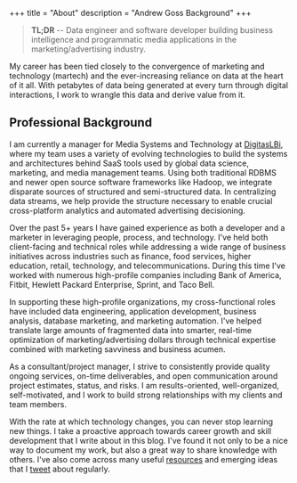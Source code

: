 +++
title = "About"
description = "Andrew Goss Background"
+++
> <b>TL;DR</b> -- Data engineer and software developer building business intelligence and programmatic media applications in the marketing/advertising industry.

My career has been tied closely to the convergence of marketing and technology (martech) and the ever-increasing reliance on data at the heart of it all. With petabytes of data being generated at every turn through digital interactions, I work to wrangle this data and derive value from it.

## Professional Background

I am currently a manager for Media Systems and Technology at <a href="http://www.digitaslbi.com/us" target="_blank">DigitasLBi</a>, where my team uses a variety of evolving technologies to build the systems and architectures behind SaaS tools used by global data science, marketing, and media management teams. Using both traditional RDBMS and newer open source software frameworks like Hadoop, we integrate disparate sources of structured and semi-structured data. In centralizing data streams, we help provide the structure necessary to enable crucial cross-platform analytics and automated advertising decisioning. 

Over the past 5+ years I have gained experience as both a developer and a marketer in leveraging people, process, and technology. I've held both client-facing and technical roles while addressing a wide range of business initiatives across industries such as finance, food services, higher education, retail, technology, and telecommunications. During this time I've worked with numerous high-profile companies including Bank of America, Fitbit, Hewlett Packard Enterprise, Sprint, and Taco Bell.

In supporting these high-profile organizations, my cross-functional roles have included data engineering, application development, business analysis, database marketing, and marketing automation. I've helped translate large amounts of fragmented data into smarter, real-time optimization of marketing/advertising dollars through technical expertise combined with marketing savviness and business acumen. 

As a consultant/project manager, I strive to consistently provide quality ongoing services, on-time deliverables, and open communication around project estimates, status, and risks. I am results-oriented, well-organized, self-motivated, and I work to build strong relationships with my clients and team members.

With the rate at which technology changes, you can never stop learning new things. I take a proactive approach towards career growth and skill development that I write about in this blog. I've found it not only to be a nice way to document my work, but also a great way to share knowledge with others. I've also come across many useful <a href="/resources">resources</a> and emerging ideas that I <a href="https://twitter.com/andrewrgoss" target="_blank">tweet</a> about regularly.

<!--## Personal

Book list
TV show list
Travel list
Sport team list
Gaming list

-->